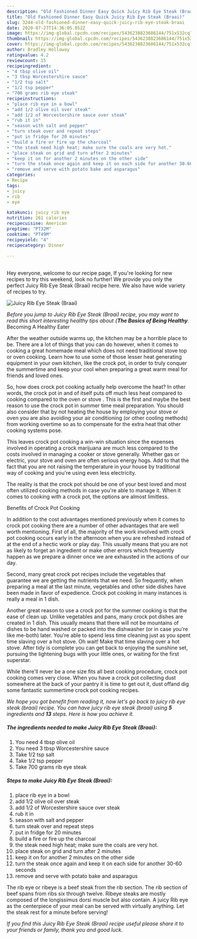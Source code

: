 ```yaml
---
description: "Old Fashioned Dinner Easy Quick Juicy Rib Eye Steak (Braai)"
title: "Old Fashioned Dinner Easy Quick Juicy Rib Eye Steak (Braai)"
slug: 3244-old-fashioned-dinner-easy-quick-juicy-rib-eye-steak-braai
date: 2020-07-27T14:36:05.852Z
image: https://img-global.cpcdn.com/recipes/5436238823686144/751x532cq70/juicy-rib-eye-steak-braai-recipe-main-photo.jpg
thumbnail: https://img-global.cpcdn.com/recipes/5436238823686144/751x532cq70/juicy-rib-eye-steak-braai-recipe-main-photo.jpg
cover: https://img-global.cpcdn.com/recipes/5436238823686144/751x532cq70/juicy-rib-eye-steak-braai-recipe-main-photo.jpg
author: Bradley Holloway
ratingvalue: 4.2
reviewcount: 15
recipeingredient:
- "4 tbsp olive oil"
- "3 tbsp Worcestershire sauce"
- "1/2 tsp salt"
- "1/2 tsp pepper"
- "700 grams rib eye steak"
recipeinstructions:
- "place rib eye in a bowl"
- "add 1/2 olive oil over steak"
- "add 1/2 of Worcestershire sauce over steak"
- "rub it in"
- "season with salt and pepper"
- "turn steak over and repeat steps"
- "put in fridge for 20 minutes"
- "build a fire or fire up the charcoal"
- "the steak need high heat; make sure the coals are very hot."
- "place steak on grid and turn after 2 minutes"
- "keep it on for another 2 minutes on the other side"
- "turn the steak once again and keep it on each side for another 30-60 seconds"
- "remove and serve with potato bake and asparagus"
categories:
- Recipe
tags:
- juicy
- rib
- eye

katakunci: juicy rib eye 
nutrition: 261 calories
recipecuisine: American
preptime: "PT32M"
cooktime: "PT49M"
recipeyield: "4"
recipecategory: Dinner

---
```

<br>
Hey everyone, welcome to our recipe page, If you're looking for new recipes to try this weekend, look no further! We provide you only the perfect Juicy Rib Eye Steak (Braai) recipe here. We also have wide variety of recipes to try.
<br>


![Juicy Rib Eye Steak (Braai)](https://img-global.cpcdn.com/recipes/5436238823686144/751x532cq70/juicy-rib-eye-steak-braai-recipe-main-photo.jpg)

<i>Before you jump to Juicy Rib Eye Steak (Braai) recipe, you may want to read this short interesting healthy tips about {<strong>The Basics of Being Healthy</strong>.</i>
Becoming A Healthy Eater


After the weather outside warms up, the kitchen may be a horrible place to be. There are a lot of things that you can do however, when it comes to cooking a great homemade meal which does not need traditional stove top or oven cooking. Learn how to use some of those lesser heat generating equipment in your own kitchen, like the crock pot, in order to truly conquer the summertime and keep your cool when preparing a great warm meal for friends and loved ones.

So, how does crock pot cooking actually help overcome the heat? In other words, the crock pot in and of itself puts off much less heat compared to cooking compared to the oven or stove . This is the first and maybe the best reason to use the crock pot in summer time meal preparation. You should also consider that by not heating the house by employing your stove or oven you are also avoiding your air conditioning (or other cooling methods) from working overtime so as to compensate for the extra heat that other cooking systems pose.

This leaves crock pot cooking a win-win situation since the expenses involved in operating a crock marijuana are much less compared to the costs involved in managing a cooker or stove generally. Whether gas or electric, your stove and oven are often serious energy hogs. Add to that the fact that you are not raising the temperature in your house by traditional way of cooking and you're using even less electricity.

 The reality is that the crock pot should be one of your best loved and most often utilized cooking methods in case you're able to manage it. When it comes to cooking with a crock pot, the options are almost limitless.  

Benefits of Crock Pot Cooking

In addition to the cost advantages mentioned previously when it comes to crock pot cooking there are a number of other advantages that are well worth mentioning. First of all, the majority of the work involved with crock pot cooking occurs early in the afternoon when you are refreshed instead of at the end of a hectic work or play day. This usually means that you are not as likely to forget an ingredient or make other errors which frequently happen as we prepare a dinner once we are exhausted in the actions of our day.

Second, many great crock pot recipes include the vegetables that guarantee we are getting the nutrients that we need. So frequently, when preparing a meal at the last minute, vegetables and other side dishes have been made in favor of expedience. Crock pot cooking in many instances is really a meal in 1 dish.

Another great reason to use a crock pot for the summer cooking is that the ease of clean up.  Unlike vegetables and pans, many crock pot dishes are created in 1 dish. This usually means that there will not be mountains of dishes to be hand washed or packed into the dishwasher (or in case you're like me-both) later. You're able to spend less time cleaning just as you spent time slaving over a hot stove. Oh wait! Make that time slaving over a hot stove. After tidy is complete you can get back to enjoying the sunshine set, pursuing the lightening bugs with your little ones, or waiting for the first superstar.

While there'll never be a one size fits all best cooking procedure, crock pot cooking comes very close. When you have a crock pot collecting dust somewhere at the back of your pantry it is time to get out it, dust offand dig some fantastic summertime crock pot cooking recipes.


<i>We hope you got benefit from reading it, now let's go back to juicy rib eye steak (braai) recipe. You can have juicy rib eye steak (braai) using <strong>5</strong> ingredients and <strong>13</strong> steps. Here is how you achieve it.
</i>

##### The ingredients needed to make Juicy Rib Eye Steak (Braai):

1. You need 4 tbsp olive oil
1. You need 3 tbsp Worcestershire sauce
1. Take 1/2 tsp salt
1. Take 1/2 tsp pepper
1. Take 700 grams rib eye steak


##### Steps to make Juicy Rib Eye Steak (Braai):

1. place rib eye in a bowl
1. add 1/2 olive oil over steak
1. add 1/2 of Worcestershire sauce over steak
1. rub it in
1. season with salt and pepper
1. turn steak over and repeat steps
1. put in fridge for 20 minutes
1. build a fire or fire up the charcoal
1. the steak need high heat; make sure the coals are very hot.
1. place steak on grid and turn after 2 minutes
1. keep it on for another 2 minutes on the other side
1. turn the steak once again and keep it on each side for another 30-60 seconds
1. remove and serve with potato bake and asparagus


The rib eye or ribeye is a beef steak from the rib section. The rib section of beef spans from ribs six through twelve. Ribeye steaks are mostly composed of the longissimus dorsi muscle but also contain. A juicy Rib eye as the centerpiece of your meal can be served with virtually anything. Let the steak rest for a minute before serving! 

<i>If you find this Juicy Rib Eye Steak (Braai) recipe useful please share it to your friends or family, thank you and good luck.</i>

